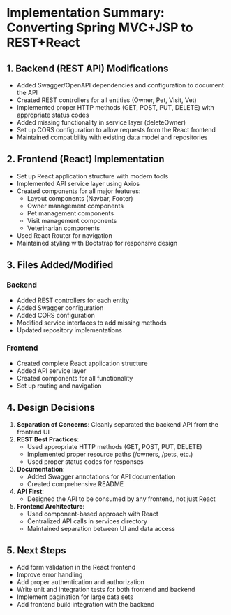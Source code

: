 # Implementation Summary: Converting Spring MVC+JSP to REST+React

## 1. Backend (REST API) Modifications

- Added Swagger/OpenAPI dependencies and configuration to document the API
- Created REST controllers for all entities (Owner, Pet, Visit, Vet)
- Implemented proper HTTP methods (GET, POST, PUT, DELETE) with appropriate status codes
- Added missing functionality in service layer (deleteOwner)
- Set up CORS configuration to allow requests from the React frontend
- Maintained compatibility with existing data model and repositories

## 2. Frontend (React) Implementation

- Set up React application structure with modern tools
- Implemented API service layer using Axios
- Created components for all major features:
  - Layout components (Navbar, Footer)
  - Owner management components
  - Pet management components
  - Visit management components 
  - Veterinarian components
- Used React Router for navigation
- Maintained styling with Bootstrap for responsive design

## 3. Files Added/Modified

### Backend
- Added REST controllers for each entity
- Added Swagger configuration
- Added CORS configuration
- Modified service interfaces to add missing methods
- Updated repository implementations

### Frontend
- Created complete React application structure
- Added API service layer
- Created components for all functionality
- Set up routing and navigation

## 4. Design Decisions

1. **Separation of Concerns**: Cleanly separated the backend API from the frontend UI
2. **REST Best Practices**:
   - Used appropriate HTTP methods (GET, POST, PUT, DELETE)
   - Implemented proper resource paths (/owners, /pets, etc.)
   - Used proper status codes for responses
3. **Documentation**:
   - Added Swagger annotations for API documentation
   - Created comprehensive README
4. **API First**:
   - Designed the API to be consumed by any frontend, not just React
5. **Frontend Architecture**:
   - Used component-based approach with React
   - Centralized API calls in services directory
   - Maintained separation between UI and data access

## 5. Next Steps

- Add form validation in the React frontend
- Improve error handling
- Add proper authentication and authorization
- Write unit and integration tests for both frontend and backend
- Implement pagination for large data sets
- Add frontend build integration with the backend